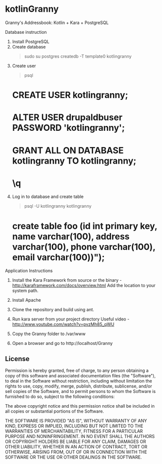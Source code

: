 kotlinGranny
============

Granny's Addressbook: Kotlin + Kara + PostgreSQL

Database instruction
1. Install PostgreSQL
2. Create database
	> sudo su postgres
	> createdb -T template0 kotlingranny
3. Create user
	> psql
	# CREATE USER kotlingranny;
	# ALTER USER drupaldbuser PASSWORD 'kotlingranny';
	# GRANT ALL ON DATABASE kotlingranny TO kotlingranny;
	# \q
4. Log in to database and create table
	> psql -U kotlingranny kotlingranny
	# create table foo (id int primary key, name varchar(100), address varchar(100), phone varchar(100), email varchar(100))");
Application Instructions
1. Install the Kara Framework from source or the binary - http://karaframework.com/docs/overview.html Add the location to your system path.
2. Install Apache
3. Clone the repository and build using ant.
4. Run kara server from your project directory
	Useful video - http://www.youtube.com/watch?v=pvzMh85_qWU

5. Copy the Granny folder to /var/www
6. Open a browser and go to http://localhost/Granny

License
--------

Permission is hereby granted, free of charge, to any person obtaining a copy of this software and associated documentation files (the "Software"), to deal in the Software without restriction, including without limitation the rights to use, copy, modify, merge, publish, distribute, sublicense, and/or sell copies of the Software, and to permit persons to whom the Software is furnished to do so, subject to the following conditions:

The above copyright notice and this permission notice shall be included in all copies or substantial portions of the Software.

THE SOFTWARE IS PROVIDED "AS IS", WITHOUT WARRANTY OF ANY KIND, EXPRESS OR IMPLIED, INCLUDING BUT NOT LIMITED TO THE WARRANTIES OF MERCHANTABILITY, FITNESS FOR A PARTICULAR PURPOSE AND NONINFRINGEMENT. IN NO EVENT SHALL THE AUTHORS OR COPYRIGHT HOLDERS BE LIABLE FOR ANY CLAIM, DAMAGES OR OTHER LIABILITY, WHETHER IN AN ACTION OF CONTRACT, TORT OR OTHERWISE, ARISING FROM, OUT OF OR IN CONNECTION WITH THE SOFTWARE OR THE USE OR OTHER DEALINGS IN THE SOFTWARE.
